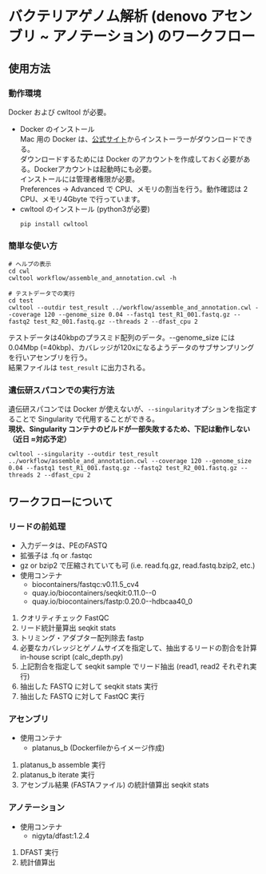 # バクテリアゲノム解析 (denovo アセンブリ ~ アノテーション) のワークフロー

## 使用方法
### 動作環境
Docker および cwltool が必要。  
- Docker のインストール  
  Mac 用の Docker は、[公式サイト](https://hub.docker.com/editions/community/docker-ce-desktop-mac)からインストーラーがダウンロードできる。  
  ダウンロードするためには Docker のアカウントを作成しておく必要がある。Dockerアカウントは起動時にも必要。  
  インストールには管理者権限が必要。  
  Preferences -> Advanced で CPU、メモリの割当を行う。動作確認は 2 CPU、メモリ4Gbyte で行っています。
- cwltool のインストール (python3が必要)  
  ```
  pip install cwltool
  ```

### 簡単な使い方
  ```
  # ヘルプの表示
  cd cwl
  cwltool workflow/assemble_and_annotation.cwl -h
  
  # テストデータでの実行
  cd test
  cwltool --outdir test_result ../workflow/assemble_and_annotation.cwl --coverage 120 --genome_size 0.04 --fastq1 test_R1_001.fastq.gz --fastq2 test_R2_001.fastq.gz --threads 2 --dfast_cpu 2
  ```
   テストデータは40kbpのプラスミド配列のデータ。--genome_size には 0.04Mbp (=40kbp)、カバレッジが120xになるようデータのサブサンプリングを行いアセンブリを行う。  
   結果ファイルは `test_result` に出力される。

### 遺伝研スパコンでの実行方法
遺伝研スパコンでは Docker が使えないが、`--singularity`オプションを指定することで Singularity で代用することができる。  
__現状、Singularity コンテナのビルドが一部失敗するため、下記は動作しない（近日
≈対応予定）__
  ```
  cwltool --singularity --outdir test_result ../workflow/assemble_and_annotation.cwl --coverage 120 --genome_size 0.04 --fastq1 test_R1_001.fastq.gz --fastq2 test_R2_001.fastq.gz --threads 2 --dfast_cpu 2
  ```

## ワークフローについて
### リードの前処理
- 入力データは、PEのFASTQ  
- 拡張子は .fq or .fastqc  
- gz or bzip2 で圧縮されていても可 (i.e. read.fq.gz, read.fastq.bzip2, etc.)
- 使用コンテナ  
    - biocontainers/fastqc:v0.11.5_cv4  
    - quay.io/biocontainers/seqkit:0.11.0--0  
    - quay.io/biocontainers/fastp:0.20.0--hdbcaa40_0  

1. クオリティチェック FastQC  
2. リード統計量算出 seqkit stats  
1. トリミング・アダプター配列除去 fastp  
1. 必要なカバレッジとゲノムサイズを指定して、抽出するリードの割合を計算  
  in-house script (calc_depth.py)
1. 上記割合を指定して seqkit sample でリード抽出 (read1, read2 それぞれ実行)
1. 抽出した FASTQ に対して seqkit stats 実行
1. 抽出した FASTQ に対して FastQC 実行  

### アセンブリ
- 使用コンテナ  
    - platanus_b (Dockerfileからイメージ作成)  
1. platanus_b assemble 実行
1. platanus_b iterate 実行 
1. アセンブル結果 (FASTAファイル) の統計値算出 seqkit stats
### アノテーション
- 使用コンテナ  
    - nigyta/dfast:1.2.4
1. DFAST 実行
1. 統計値算出
